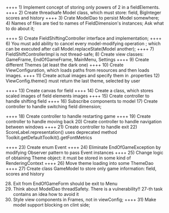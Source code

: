 ++++ 1) Implement concept of storing only powers of 2 in a fieldElements.
++++ 2) Create threadsafe Model class, which must store: field, BigInteger scores and history
++++ 3) Crate ModelDao to persist Model somewhere;
4) Names of files are tied to names of FieldDimension's instances; Ask what to do about it;

++++ 5) Create FieldShiftingController interface and implementation;
++++ 6) You must add ability to cancel every model-modifying operation ;
which can be executed after call Model.replaceState(Model another);
++++ 7) FieldShiftControllerImpl is not thread-safe;
8) Create view classes: GameFrame, EndOfGameFrame, MainMenu, Settings
++++ 9) Create different Themes (at least the dark one)
++++ 10) Create ViewConfiguration, which loads paths from resources and then loads images.
++++ 11) Create actual images and specify them in <theme>.properties
12) ViewConfig.theme() must return the last theme, selected by user

++++ 13) Create canvas for field 
++++ 14) Create a class, which stores scaled images of field elements images
++++ 15) Create controller to handle shifting field
++++ 16) Subscribe components to model
17) Create controller to handle switching field dimension;

++++ 18) Create controller to handle restarting game 
++++ 19) Create controller to handle moving back 
20) Create controller to handle navigation between windows
++++ 21) Create controller to handle exit
22) ScoreLabel.representation() uses deprecated method Toolkit.getDefaultToolkit().getFontMetrics

++++ 23) Create enum Event 
++++ 24) Eliminate EndOfGameException by modifying Observer pattern to pass Event instances
++++ 25) Change logic of obtaining Theme object: it must be stored in some kind of RenderingContext
++++ 26) Move theme loading into some ThemeDao
++++ 27) Create class GameModel to store only game information: field, scores and history

28) Exit from EndOfGameForm should be exit to Menu
29) Think about ModelDao threadSafety.
 There is a vulnerability!! 27-th task contains an idea how to avoid it 
30) Style view components in Frames, not in viewConfig;
++++ 31) Make model support blocking on clint side;